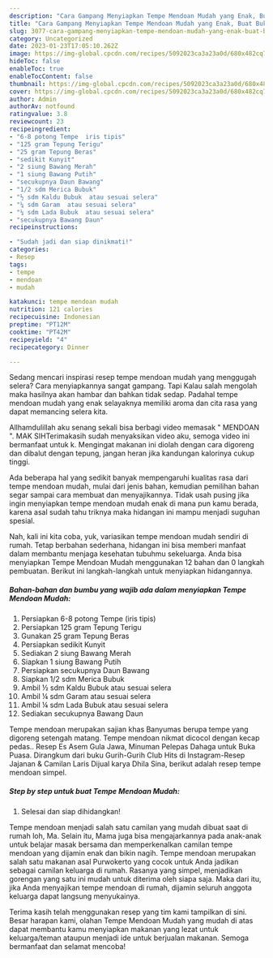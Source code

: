 ```yaml
---
description: "Cara Gampang Menyiapkan Tempe Mendoan Mudah yang Enak, Buat Buka Puasa Sempurna"
title: "Cara Gampang Menyiapkan Tempe Mendoan Mudah yang Enak, Buat Buka Puasa Sempurna"
slug: 3077-cara-gampang-menyiapkan-tempe-mendoan-mudah-yang-enak-buat-buka-puasa-sempurna
category: Uncategorized
date: 2023-01-23T17:05:10.262Z
image: https://img-global.cpcdn.com/recipes/5092023ca3a23a0d/680x482cq70/tempe-mendoan-mudah-foto-resep-utama.jpg
hideToc: false
enableToc: true
enableTocContent: false
thumbnail: https://img-global.cpcdn.com/recipes/5092023ca3a23a0d/680x482cq70/tempe-mendoan-mudah-foto-resep-utama.jpg
cover: https://img-global.cpcdn.com/recipes/5092023ca3a23a0d/680x482cq70/tempe-mendoan-mudah-foto-resep-utama.jpg
author: Admin
authorAv: notfound
ratingvalue: 3.8
reviewcount: 23
recipeingredient:
- "6-8 potong Tempe  iris tipis"
- "125 gram Tepung Terigu"
- "25 gram Tepung Beras"
- "sedikit Kunyit"
- "2 siung Bawang Merah"
- "1 siung Bawang Putih"
- "secukupnya Daun Bawang"
- "1/2 sdm Merica Bubuk"
- "½ sdm Kaldu Bubuk  atau sesuai selera"
- "¼ sdm Garam  atau sesuai selera"
- "¼ sdm Lada Bubuk  atau sesuai selera"
- "secukupnya Bawang Daun"
recipeinstructions:

- "Sudah jadi dan siap dinikmati!"
categories:
- Resep
tags:
- tempe
- mendoan
- mudah

katakunci: tempe mendoan mudah 
nutrition: 121 calories
recipecuisine: Indonesian
preptime: "PT12M"
cooktime: "PT42M"
recipeyield: "4"
recipecategory: Dinner

---
```



Sedang mencari inspirasi resep tempe mendoan mudah yang menggugah selera? Cara menyiapkannya sangat gampang. Tapi Kalau salah mengolah maka hasilnya akan hambar dan bahkan tidak sedap. Padahal tempe mendoan mudah yang enak selayaknya memiliki aroma dan cita rasa yang dapat memancing selera kita.


Allhamdulillah aku senang sekali bisa berbagi video memasak &#34; MENDOAN &#34;. MAK SIHTerimakasih sudah menyaksikan video aku, semoga video ini bermanfaat untuk k. Mengingat makanan ini diolah dengan cara digoreng dan dibalut dengan tepung, jangan heran jika kandungan kalorinya cukup tinggi.

Ada beberapa hal yang sedikit banyak mempengaruhi kualitas rasa dari tempe mendoan mudah, mulai dari jenis bahan, kemudian pemilihan bahan segar sampai cara membuat dan menyajikannya. Tidak usah pusing jika ingin menyiapkan tempe mendoan mudah enak di mana pun kamu berada, karena asal sudah tahu triknya maka hidangan ini mampu menjadi suguhan spesial.


Nah, kali ini kita coba, yuk, variasikan tempe mendoan mudah sendiri di rumah. Tetap berbahan sederhana, hidangan ini bisa memberi manfaat dalam membantu menjaga kesehatan tubuhmu sekeluarga. Anda bisa menyiapkan Tempe Mendoan Mudah menggunakan 12 bahan dan 0 langkah pembuatan. Berikut ini langkah-langkah untuk menyiapkan hidangannya.

<!--inarticleads1-->

##### Bahan-bahan dan bumbu yang wajib ada dalam menyiapkan Tempe Mendoan Mudah:

1. Persiapkan 6-8 potong Tempe  (iris tipis)
1. Persiapkan 125 gram Tepung Terigu
1. Gunakan 25 gram Tepung Beras
1. Persiapkan sedikit Kunyit
1. Sediakan 2 siung Bawang Merah
1. Siapkan 1 siung Bawang Putih
1. Persiapkan secukupnya Daun Bawang
1. Siapkan 1/2 sdm Merica Bubuk
1. Ambil ½ sdm Kaldu Bubuk  atau sesuai selera
1. Ambil ¼ sdm Garam  atau sesuai selera
1. Ambil ¼ sdm Lada Bubuk  atau sesuai selera
1. Sediakan secukupnya Bawang Daun


Tempe mendoan merupakan sajian khas Banyumas berupa tempe yang digoreng setengah matang. Tempe mendoan nikmat dicocol dengan kecap pedas.. Resep Es Asem Gula Jawa, Minuman Pelepas Dahaga untuk Buka Puasa. Dirangkum dari buku Gurih-Gurih Club Hits di Instagram-Resep Jajanan &amp; Camilan Laris Dijual karya Dhila Sina, berikut adalah resep tempe mendoan simpel. 

<!--inarticleads2-->

##### Step by step untuk buat Tempe Mendoan Mudah:


1. Selesai dan siap dihidangkan!

Tempe mendoan menjadi salah satu camilan yang mudah dibuat saat di rumah loh, Ma. Selain itu, Mama juga bisa mengajarkannya pada anak-anak untuk belajar masak bersama dan memperkenalkan camilan tempe mendoan yang dijamin enak dan bikin nagih. Tempe mendoan merupakan salah satu makanan asal Purwokerto yang cocok untuk Anda jadikan sebagai camilan keluarga di rumah. Rasanya yang simpel, menjadikan gorengan yang satu ini mudah untuk diterima oleh siapa saja. Maka dari itu, jika Anda menyajikan tempe mendoan di rumah, dijamin seluruh anggota keluarga dapat langsung menyukainya. 

Terima kasih telah menggunakan resep yang tim kami tampilkan di sini. Besar harapan kami, olahan Tempe Mendoan Mudah yang mudah di atas dapat membantu kamu menyiapkan makanan yang lezat untuk keluarga/teman ataupun menjadi ide untuk berjualan makanan. Semoga bermanfaat dan selamat mencoba!
